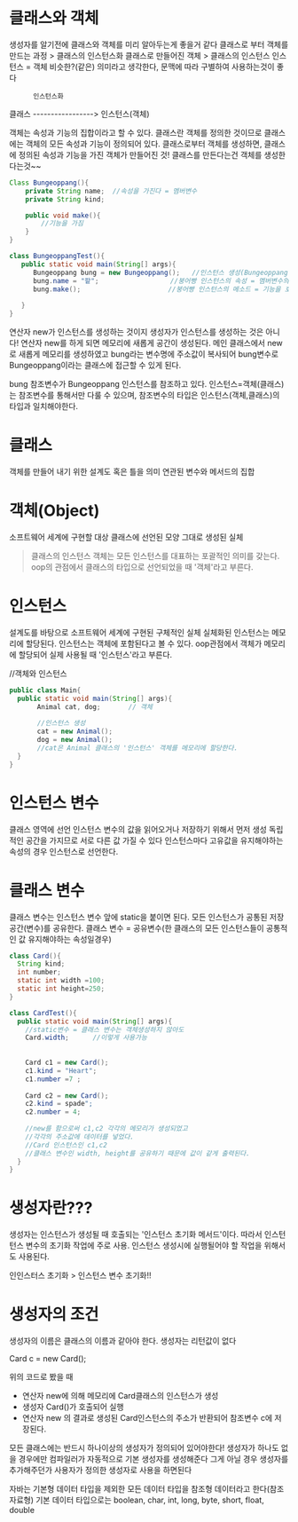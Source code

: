 # 클래스와 객체
생성자를 알기전에 클래스와 객체를 미리 알아두는게 좋을거 같다
클래스로 부터 객체를 만드는 과정 > 클래스의 인스턴스화
클래스로 만들어진 객체 > 클래스의 인스턴스
인스턴스 =  객체 비슷한?(같은) 의미라고 생각한다, 문맥에 따라 구별하여 사용하는것이 좋다

          인스턴스화
클래스 -----------------> 인스턴스(객체)

객체는 속성과 기능의 집합이라고 할 수 있다.
클래스란 객체를 정의한 것이므로 클래스에는 객체의 모든 속성과 기능이 정의되어 있다.
클래스로부터 객체를 생성하면, 클래스에 정의된 속성과 기능을 가진 객체가 만들어진 것!
클래스를 만든다는건 객체를 생성한다는것~~

```java
Class Bungeoppang(){
    private String name;  //속성을 가진다 = 멤버변수
    private String kind;

    public void make(){
        //기능을 가짐
    }
}
```

```java
class BungeoppangTest(){
   public static void main(String[] args){
      Bungeoppang bung = new Bungeoppang();   //인스턴스 생성(Bungeoppang 클래스 참조하기 위해 선언)
      bung.name = "팥";                  //붕어빵 인스턴스의 속성 = 멤버변수의 값을 변경한다.
      bung.make();                      //붕어빵 인스턴스의 메소드 = 기능을 호출한다.
      
   }
}
```

연산자 new가 인스턴스를 생성하는 것이지 생성자가 인스턴스를 생성하는 것은 아니다!
연산자 new를 하게 되면 메모리에 새롭게 공간이 생성된다.
메인 클래스에서 new로 새롭게 메모리를 생성하였고 bung라는 변수명에 주소값이 복사되어 bung변수로 Bungeoppang이라는 클래스에 접근할 수 있게 된다.

bung 참조변수가 Bungeoppang 인스턴스를 참조하고 있다.
인스턴스=객체(클래스)는 참조변수를 통해서만 다룰 수 있으며, 참조변수의 타입은 인스턴스(객체,클래스)의 타입과 일치해야한다.

# 클래스
객체를 만들어 내기 위한 설계도 혹은 틀을 의미
연관된 변수와 메서드의 집합

# 객체(Object)
소프트웨어 세계에 구현할 대상
클래스에 선언된 모양 그대로 생성된 실체
> 클래스의 인스턴스
> 객체는 모든 인스턴스를 대표하는 포괄적인 의미를 갖는다.
> oop의 관점에서 클래스의 타입으로 선언되었을 때 '객체'라고 부른다.

# 인스턴스
설계도를 바탕으로 소프트웨어 세계에 구현된 구체적인 실체
실체화된 인스턴스는 메모리에 할당된다.
인스턴스는 객체에 포함된다고 볼 수 있다.
oop관점에서 객체가 메모리에 할당되어 실제 사용될 때 '인스턴스'라고 부른다.

//객체와 인스턴스
```java
public class Main{
  public static void main(String[] args){
       Animal cat, dog;       // 객체
       
       //인스턴스 생성
       cat = new Animal();
       dog = new Animal();
       //cat은 Animal 클래스의 '인스턴스' 객체를 메모리에 할당한다.
  }
}
```

# 인스턴스 변수
클래스 영역에 선언
인스턴스 변수의 값을 읽어오거나 저장하기 위해서 먼저 생성
독립적인 공간을 가지므로 서로 다른 값 가질 수 있다
인스턴스마다 고유값을 유지해야하는 속성의 경우 인스턴스로 선언한다.

# 클래스 변수
클래스 변수는 인스턴스 변수 앞에 static을 붙이면 된다.
모든 인스턴스가 공통된 저장공간(변수)를 공유한다.
클래스 변수 = 공유변수(한 클래스의 모든 인스턴스들이 공통적인 값 유지해야하는 속성일경우)

```java
class Card(){
  String kind;
  int number;
  static int width =100;
  static int height=250;
}
```

```java
class CardTest(){
  public static void main(String[] args){
    //static변수 = 클래스 변수는 객체생성하지 않아도
    Card.width;      //이렇게 사용가능
              
              
    Card c1 = new Card();
    c1.kind = "Heart";
    c1.number =7 ;
    
    Card c2 = new Card();
    c2.kind = spade";
    c2.number = 4;
    
    //new를 함으로써 c1,c2 각각의 메모리가 생성되었고
    //각각의 주소값에 데이터를 넣었다. 
    //Card 인스턴스인 c1,c2
    //클래스 변수인 width, height를 공유하기 때문에 값이 같게 출력된다.
  }
}
```

# 생성자란???
생성자는 인스턴스가 생성될 때 호출되는 '인스턴스 초기화 메서드'이다.
따라서 인스턴턴스 변수의  초기화  작업에 주로 사용.
인스턴스 생성시에 실행될어야 할 작업을 위해서도  사용된다.

인인스터스 초기화 > 인스턴스 변수 초기화!!

# 생성자의 조건
생성자의 이름은 클래스의 이름과 같아야 한다.
생성자는 리턴값이 없다

Card c = new Card();

위의 코드로 봤을 때 
- 연산자 new에 의해 메모리에 Card클래스의 인스턴스가 생성
- 생성자 Card()가 호출되어 실행
- 연산자 new 의 결과로 생성된 Card인스턴스의 주소가 반환되어 참조변수 c에 저장된다.

모든 클래스에는 반드시 하나이상의 생성자가 정의되어 있어야한다!
생성자가 하나도 없을 경우에만 컴파일러가 자동적으로 기본 생성자를 생성해준다
그게 아닐 경우 생성자를 추가해주던가 사용자가 정의한 생성자로 사용을 하면된다

자바는 기본형 데이터 타입을 제외한 모든 데이터 타입을 참조형 데이터라고 한다(참조 자료형)
기본 데이터 타입으로는 boolean, char, int, long, byte, short, float, double
